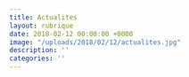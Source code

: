 ```yaml
---
title: Actualites
layout: rubrique
date: 2018-02-12 00:00:00 +0000
image: "/uploads/2018/02/12/actualites.jpg"
description: ''
categories: ''
---
```

